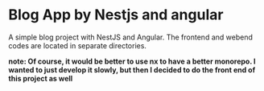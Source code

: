 # Blog App by Nestjs and angular
A simple blog project with NestJS and Angular. The frontend and webend codes are located in separate directories.

**note: Of course, it would be better to use nx to have a better monorepo. I wanted to just develop it slowly, but then I decided to do the front end of this project as well**
